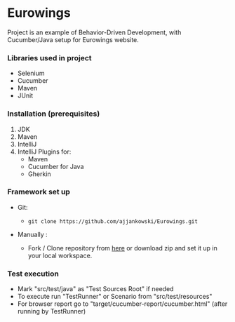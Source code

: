 # Eurowings

Project is an example of Behavior-Driven Development, with Cucumber/Java setup for Eurowings website.

### Libraries used in project
* Selenium
* Cucumber
* Maven
* JUnit

### Installation (prerequisites)

1. JDK
2. Maven
3. IntelliJ
4. IntelliJ Plugins for:
   - Maven
   - Cucumber for Java
   - Gherkin

### Framework set up

* Git:

    *     git clone https://github.com/ajjankowski/Eurowings.git

* Manually :

    * Fork / Clone repository from [here](https://github.com/ajjankowski/Eurowings/archive/refs/heads/main.zip) or download zip and set
      it up in your local workspace.

### Test execution

* Mark "src/test/java" as "Test Sources Root" if needed
* To execute run "TestRunner" or Scenario from "src/test/resources"
* For browser report go to "target/cucumber-report/cucumber.html" (after running by TestRunner)
